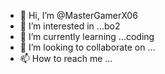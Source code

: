 - 👋 Hi, I’m @MasterGamerX06
- 👀 I’m interested in ...bo2
- 🌱 I’m currently learning ...coding
- 💞️ I’m looking to collaborate on ...
- 📫 How to reach me ...

<!---
MasterGamerX06/MasterGamerX06 is a ✨ special ✨ repository because its `README.md` (this file) appears on your GitHub profile.
You can click the Preview link to take a look at your changes.
--->
